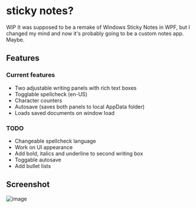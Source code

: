 # sticky notes?

WIP
It was supposed to be a remake of Windows Sticky Notes in WPF, but I changed my mind and now it's probably going to be a custom notes app. Maybe.

## Features

### Current features
* Two adjustable writing panels with rich text boxes
* Togglable spellcheck (en-US)
* Character counters
* Autosave (saves both panels to local AppData folder)
* Loads saved documents on window load

### TODO
* Changeable spellcheck language
* Work on UI appearance
* Add bold, italics and underline to second writing box
* Toggable autosave
* Add bullet lists

## Screenshot

![image](https://github.com/precisepangolin/stickynotesWPF/assets/61357898/bc6077d7-487f-4782-af51-d38383e03447)


